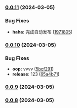 

### [0.0.11](https://github.com/like0413/electron-vite-vue/compare/v0.0.10...v0.0.11) (2024-03-05)


### Bug Fixes

* **haha:** 完成自动发布 ([1971805](https://github.com/like0413/electron-vite-vue/commit/19718052d4cf13f5dda8a3403b978134c3e08e09))

### [0.0.10](https://github.com/like0413/electron-vite-vue/compare/v0.0.9...v0.0.10) (2024-03-05)


### Bug Fixes

* **oop:** vvvv ([5bcf291](https://github.com/like0413/electron-vite-vue/commit/5bcf291cb55a4523d0089a27123793f9d21bf969))
* **release:** 123 ([65a4b71](https://github.com/like0413/electron-vite-vue/commit/65a4b718dfb808b99d9684505254651511b301f6))

### [0.0.9](https://github.com/like0413/electron-vite-vue/compare/v0.0.8...v0.0.9) (2024-03-05)

### [0.0.8](https://github.com/like0413/electron-vite-vue/compare/v0.0.7...v0.0.8) (2024-03-05)
